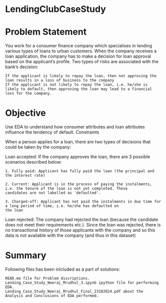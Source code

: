 # LendingClubCaseStudy

# Problem Statement

You work for a consumer finance company which specialises in lending various types of loans to urban customers. When the company receives a loan application, the company has to make a decision for loan approval based on the applicant’s profile. Two types of risks are associated with the bank’s decision:

    If the applicant is likely to repay the loan, then not approving the loan results in a loss of business to the company
    If the applicant is not likely to repay the loan, i.e. he/she is likely to default, then approving the loan may lead to a financial loss for the company.

# Objective

Use EDA to understand how consumer attributes and loan attributes influence the tendency of default.
Constraints

When a person applies for a loan, there are two types of decisions that could be taken by the company:

Loan accepted: If the company approves the loan, there are 3 possible scenarios described below:

    1. Fully paid: Applicant has fully paid the loan (the principal and the interest rate)

    2. Current: Applicant is in the process of paying the instalments, i.e. the tenure of the loan is not yet completed. These
    candidates are not labelled as 'defaulted'.
    
    3. Charged-off: Applicant has not paid the instalments in due time for a long period of time, i.e. he/she has defaulted on 
    the loan 

Loan rejected: The company had rejected the loan (because the candidate does not meet their requirements etc.). Since the 
loan was rejected, there is no transactional history of those applicants with the company and so this data is not 
available with the company (and thus in this dataset)

# Summary

Following files has been inlcluded as a part of solutions:

    READ.me file for Problem discriptions.
    Lending_Case_Study_Neeraj_Mrudhul_3.ipynb ipython file for performing EDA.
    Lending_Case_Study_Neeraj_Mrudhul_Final_23102024.pdf about the Analysis and Conclusions of EDA performed.
